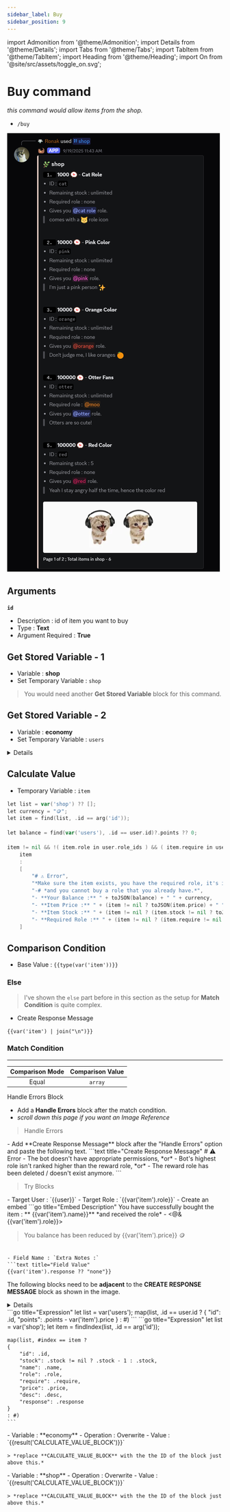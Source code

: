 ```yaml
---
sidebar_label: Buy
sidebar_position: 9
---
```


import Admonition from '@theme/Admonition';
import Details from '@theme/Details';
import Tabs from '@theme/Tabs';
import TabItem from '@theme/TabItem';
import Heading from '@theme/Heading';
import On from '@site/src/assets/toggle_on.svg';

# Buy command

*this command would allow items from the shop.*
- `/buy`

![Shop Example](../../static/flows/eco/shop.png)  

## Arguments
**`id`**
- Description : id of item you want to buy
- Type : **Text**
- Argument Required : **True** <On className="inline-svg"/>

## Get Stored Variable - 1
- Variable : **shop**
- Set Temporary Variable : `shop`

> You would need another **Get Stored Variable** block for this command.

## Get Stored Variable - 2
- Variable : **economy**
- Set Temporary Variable : `users`

<Details summary="Image Reference">
  ![Flow Image Reference](../../static/flows/eco/buy_ref.png)
</Details>

## Calculate Value
- Temporary Variable : `item`
```go title="Expression"
let list = var('shop') ?? [];
let currency = "🪙";
let item = find(list, .id == arg('id'));

let balance = find(var('users'), .id == user.id)?.points ?? 0;

item != nil && !( item.role in user.role_ids ) && ( item.require in user.role_ids || item.require == nil ) && ( item.stock == nil || item.stock > 0 ) && balance >= item.price ?
	item
    :
    [
		"# ⚠️ Error",
		"*Make sure the item exists, you have the required role, it's in stock, and you have enough points*",
		"-# *and you cannot buy a role that you already have.*",
		"- **Your Balance :** " + toJSON(balance) + " " + currency,
		"- **Item Price :** " + (item != nil ? toJSON(item.price) + " " + currency : "N/A"),
		"- **Item Stock :** " + (item != nil ? (item.stock != nil ? toJSON(item.stock) : "Unlimited") : "N/A"),
		"- **Required Role :** " + (item != nil ? (item.require != nil ? "<@&" + item.require + ">" : "None") : "N/A"),
	]
```

## Comparison Condition
- Base Value : `{{type(var('item'))}}`

### Else

> I've shown the `else` part before in this section as the setup for **Match Condition** is quite complex.

- Create Response Message

```text title="Response Message"
{{var('item') | join("\n")}}
```

### Match Condition
---

| Comparison Mode | Comparison Value |
| :---: | :---: |
| Equal | `array` |

<Heading as="h2">Handle Errors Block</Heading>

- Add a **Handle Errors** block after the match condition. 
- *scroll down this page if you want an Image Reference*

> <Heading as="h3">Handle Errors</Heading>

<Admonition type="danger" icon="⚠️" title="Error Response Message">
- Add **Create Response Message** block after the "Handle Errors" option and paste the following text.
```text title="Create Response Message"
# ⚠️ Error
- The bot doesn't have appropriate permissions, *or*
- Bot's highest role isn't ranked higher than the reward role, *or*
- The reward role has been deleted / doesn't exist anymore.
```
</Admonition>

> <Heading as="h3">Try Blocks</Heading>
<Admonition type="info" icon="🧩" title="Add Role to Member">
- Target User : `{{user}}`
- Target Role : `{{var('item').role}}`
</Admonition>

<Admonition type="info" icon="💬" title="Create Response Message">
- Create an embed
```go title="Embed Description"
You have successfully bought the item : ** {{var('item').name}}**
*and received the role* - <@&{{var('item').role}}>

> You balance has been reduced by {{var('item').price}} 🪙
```

- Field Name : `Extra Notes :`
```text title="Field Value"
{{var('item').response ?? "none"}}
```
</Admonition>

<Admonition type="info" icon="🛍️" title="Updating item stock and member balance">

The following blocks need to be **adjacent** to the **CREATE RESPONSE MESSAGE** block as shown in the image. 
<Details summary="Image Reference">
![try blocks](../../static/flows/eco/buy_explain.png)
</Details>

<Admonition type="note" icon="🧮" title="Calculate Value blocks">
<Tabs groupId="storedVariable">
  <TabItem value="user" label="A - for member balance" default>
    ```go title="Expression"
    let list = var('users');
    map(list, .id == user.id ? 
    {
      "id": .id,
      "points": .points - var('item').price
    } : #)
    ```
  </TabItem>
  <TabItem value="shop" label="B - for item stock">
    ```go title="Expression"
    let list = var('shop');
    let item = findIndex(list, .id == arg('id'));
    
    map(list, #index == item ?
    {
        "id": .id,
        "stock": .stock != nil ? .stock - 1 : .stock,
        "name": .name,
        "role": .role,
        "require": .require,
        "price": .price,
        "desc": .desc,
        "response": .response
    }
    : #)
    ```
  </TabItem>
</Tabs>
</Admonition>

<Admonition type="note" icon="📝" title="Set Stored Variable blocks">
<Tabs groupId="storedVariable">
  <TabItem value="user" label="A - for member balance" default>
    - Variable : **economy**
    - Operation : Overwrite
    - Value : `{{result('CALCULATE_VALUE_BLOCK')}}`

    > *replace **CALCULATE_VALUE_BLOCK** with the the ID of the block just above this.*
  </TabItem>
  <TabItem value="shop" label="B - for item stock">
    - Variable : **shop**
    - Operation : Overwrite
    - Value : `{{result('CALCULATE_VALUE_BLOCK')}}`

    > *replace **CALCULATE_VALUE_BLOCK** with the the ID of the block just above this.*
  </TabItem>
</Tabs>
</Admonition>
</Admonition>